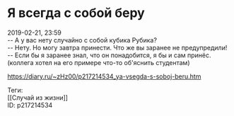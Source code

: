 Я всегда с собой беру
======================

   
 2019-02-21, 23:59   
  -- А у вас нету случайно с собой кубика Рубика?   
 -- Нету. Но могу завтра принести. Что же вы заранее не предупредили!   
 -- Если бы я заранее знал, что он понадобится, я бы и сам принёс.   
 (коллега хотел на его примере что-то об'яснить студентам)   
    
 <https://diary.ru/~zHz00/p217214534_ya-vsegda-s-soboj-beru.htm>   
   
 Теги:   
 [[Случай из жизни]]   
 ID: p217214534